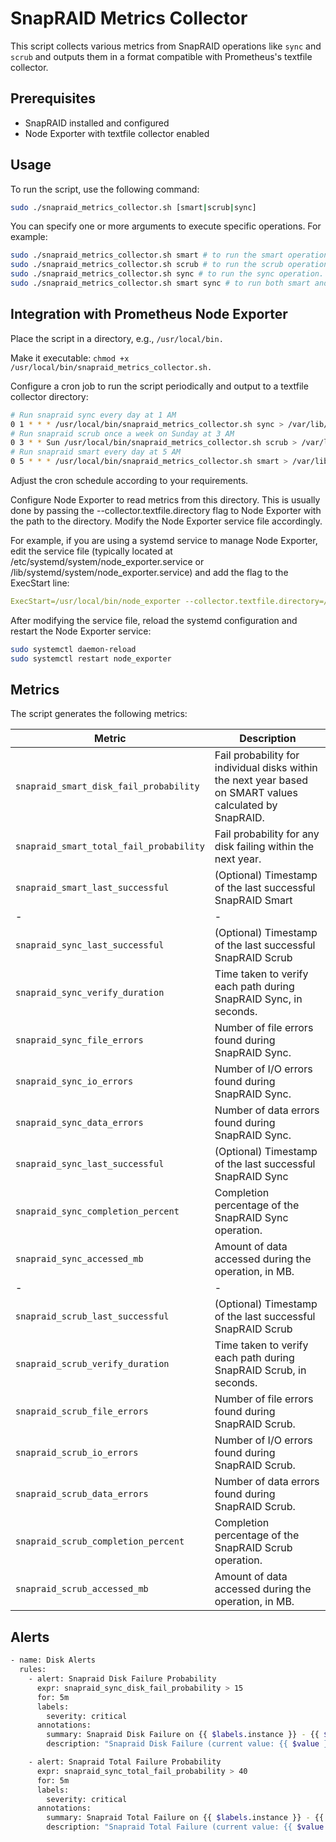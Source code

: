 # SnapRAID Metrics Collector

This script collects various metrics from SnapRAID operations like `sync` and `scrub` and outputs them in a format compatible with Prometheus's textfile collector.

## Prerequisites

- SnapRAID installed and configured
- Node Exporter with textfile collector enabled

## Usage

To run the script, use the following command:

```bash
sudo ./snapraid_metrics_collector.sh [smart|scrub|sync]
```

You can specify one or more arguments to execute specific operations. For example:

```bash
sudo ./snapraid_metrics_collector.sh smart # to run the smart operation.
sudo ./snapraid_metrics_collector.sh scrub # to run the scrub operation.
sudo ./snapraid_metrics_collector.sh sync # to run the sync operation.
sudo ./snapraid_metrics_collector.sh smart sync # to run both smart and sync operations.
```

## Integration with Prometheus Node Exporter

Place the script in a directory, e.g., `/usr/local/bin.`

Make it executable: `chmod +x /usr/local/bin/snapraid_metrics_collector.sh.`

Configure a cron job to run the script periodically and output to a textfile collector directory:

```bash
# Run snapraid sync every day at 1 AM
0 1 * * * /usr/local/bin/snapraid_metrics_collector.sh sync > /var/lib/node_exporter/textfile_collector/snapraid_sync.prom
# Run snapraid scrub once a week on Sunday at 3 AM
0 3 * * Sun /usr/local/bin/snapraid_metrics_collector.sh scrub > /var/lib/node_exporter/textfile_collector/snapraid_scrub.prom
# Run snapraid smart every day at 5 AM
0 5 * * * /usr/local/bin/snapraid_metrics_collector.sh smart > /var/lib/node_exporter/textfile_collector/snapraid_smart.prom

```

Adjust the cron schedule according to your requirements.

Configure Node Exporter to read metrics from this directory. This is usually done by passing the --collector.textfile.directory flag to Node Exporter with the path to the directory. Modify the Node Exporter service file accordingly.

For example, if you are using a systemd service to manage Node Exporter, edit the service file (typically located at /etc/systemd/system/node_exporter.service or /lib/systemd/system/node_exporter.service) and add the flag to the ExecStart line:

```yaml
ExecStart=/usr/local/bin/node_exporter --collector.textfile.directory=/var/lib/node_exporter/textfile_collector
```

After modifying the service file, reload the systemd configuration and restart the Node Exporter service:

```bash
sudo systemctl daemon-reload
sudo systemctl restart node_exporter
```

## Metrics

The script generates the following metrics:

| Metric | Description |
| ------ | ----------- |
| `snapraid_smart_disk_fail_probability` | Fail probability for individual disks within the next year based on SMART values calculated by SnapRAID. |
| `snapraid_smart_total_fail_probability` | Fail probability for any disk failing within the next year. |
| `snapraid_smart_last_successful` | (Optional) Timestamp of the last successful SnapRAID Smart |
| - | - |
| `snapraid_sync_last_successful` | (Optional) Timestamp of the last successful SnapRAID Scrub |
| `snapraid_sync_verify_duration` | Time taken to verify each path during SnapRAID Sync, in seconds. |
| `snapraid_sync_file_errors` | Number of file errors found during SnapRAID Sync. |
| `snapraid_sync_io_errors` | Number of I/O errors found during SnapRAID Sync. |
| `snapraid_sync_data_errors` | Number of data errors found during SnapRAID Sync. |
| `snapraid_sync_last_successful` | (Optional) Timestamp of the last successful SnapRAID Sync |
| `snapraid_sync_completion_percent` | Completion percentage of the SnapRAID Sync operation. |
| `snapraid_sync_accessed_mb` | Amount of data accessed during the operation, in MB. |
| - | - |
| `snapraid_scrub_last_successful` | (Optional) Timestamp of the last successful SnapRAID Scrub |
| `snapraid_scrub_verify_duration` | Time taken to verify each path during SnapRAID Scrub, in seconds. |
| `snapraid_scrub_file_errors` | Number of file errors found during SnapRAID Scrub. |
| `snapraid_scrub_io_errors` | Number of I/O errors found during SnapRAID Scrub. |
| `snapraid_scrub_data_errors` | Number of data errors found during SnapRAID Scrub. |
| `snapraid_scrub_completion_percent` | Completion percentage of the SnapRAID Scrub operation. |
| `snapraid_scrub_accessed_mb` | Amount of data accessed during the operation, in MB. |


## Alerts

```bash
- name: Disk Alerts
  rules:
    - alert: Snapraid Disk Failure Probability
      expr: snapraid_sync_disk_fail_probability > 15
      for: 5m
      labels:
        severity: critical
      annotations:
        summary: Snapraid Disk Failure on {{ $labels.instance }} - {{ $labels.job }}
        description: "Snapraid Disk Failure (current value: {{ $value }})"

    - alert: Snapraid Total Failure Probability
      expr: snapraid_sync_total_fail_probability > 40
      for: 5m
      labels:
        severity: critical
      annotations:
        summary: Snapraid Total Failure on {{ $labels.instance }} - {{ $labels.job }}
        description: "Snapraid Total Failure (current value: {{ $value }})"
```